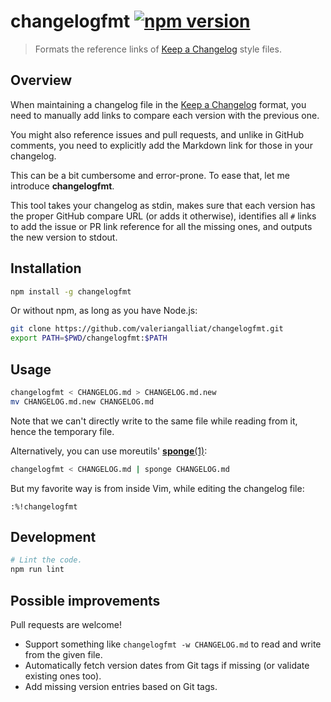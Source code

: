 # changelogfmt [![npm version](http://img.shields.io/npm/v/changelogfmt?style=flat-square)](https://www.npmjs.org/package/changelogfmt)

> Formats the reference links of [Keep a Changelog] style files.

[Keep a Changelog]: https://keepachangelog.com/en/1.0.0/

## Overview

When maintaining a changelog file in the [Keep a Changelog] format, you
need to manually add links to compare each version with the previous one.

You might also reference issues and pull requests, and unlike in GitHub
comments, you need to explicitly add the Markdown link for those in your
changelog.

This can be a bit cumbersome and error-prone. To ease that, let me
introduce **changelogfmt**.

This tool takes your changelog as stdin, makes sure that each version
has the proper GitHub compare URL (or adds it otherwise), identifies all
`#` links to add the issue or PR link reference for all the missing
ones, and outputs the new version to stdout.

## Installation

```sh
npm install -g changelogfmt
```

Or without npm, as long as you have Node.js:

```sh
git clone https://github.com/valeriangalliat/changelogfmt.git
export PATH=$PWD/changelogfmt:$PATH
```

## Usage

```sh
changelogfmt < CHANGELOG.md > CHANGELOG.md.new
mv CHANGELOG.md.new CHANGELOG.md
```

Note that we can't directly write to the same file while reading from
it, hence the temporary file.

Alternatively, you can use moreutils' [**sponge**(1)](https://manpages.debian.org/testing/moreutils/sponge.1.en.html):

```sh
changelogfmt < CHANGELOG.md | sponge CHANGELOG.md
```

But my favorite way is from inside Vim, while editing the changelog file:

```
:%!changelogfmt
```

## Development

```sh
# Lint the code.
npm run lint
```

## Possible improvements

Pull requests are welcome!

* Support something like `changelogfmt -w CHANGELOG.md` to read and
  write from the given file.
* Automatically fetch version dates from Git tags if missing (or
  validate existing ones too).
* Add missing version entries based on Git tags.
